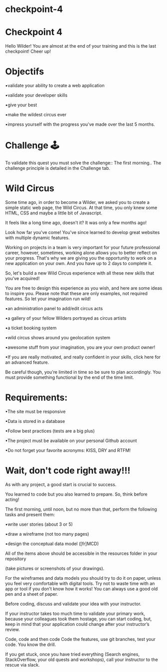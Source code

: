 # checkpoint-4

# Checkpoint 4
Hello Wilder! You are almost at the end of your training and this is the last checkpoint! Cheer up!

# Objectifs

•validate your ability to create a web application

•validate your developer skills

•give your best

•make the wildest circus ever

•impress yourself with the progress you've made over the last 5 months.

# Challenge ️🕹️
To validate this quest you must solve the challenge:: The first morning.. The challenge principle is detailed in the Challenge tab.

# Wild Circus
Some time ago, in order to become a Wilder, we asked you to create a simple static web page, the Wild Circus. At that time, you only knew some HTML, CSS and maybe a little bit of Javascript.




It feels like a long time ago, doesn't it? It was only a few months ago!

Look how far you've come! You've since learned to develop great websites with multiple dynamic features.

Working on projects in a team is very important for your future professional career, however, sometimes, working alone allows you to better reflect on your progress. That's why we are giving you the opportunity to work on a new application on your own. And you have up to 2 days to complete it.

So, let's build a new Wild Circus experience with all these new skills that you’ve acquired!

You are free to design this experience as you wish, and here are some ideas to inspire you. Please note that these are only examples, not required features. So let your imagination run wild!

•an administration panel to add/edit circus acts

•a gallery of your fellow Wilders portrayed as circus artists

•a ticket booking system

•wild circus shows around you geolocation system

•awesome stuff from your imagination, you are your own product owner!

•If you are really motivated, and really confident in your skills, click here for an advanced feature.




Be careful though, you're limited in time so be sure to plan accordingly. You must provide something functional by the end of the time limit.

# Requirements:

•The site must be responsive

•Data is stored in a database

•Follow best practices (tests are a big plus)

•The project must be available on your personal Github account

•Do not forget your favorite acronyms: KISS, DRY and RTFM!

# Wait, don't code right away!!!
As with any project, a good start is crucial to success.

You learned to code but you also learned to prepare. So, think before acting!

The first morning, until noon, but no more than that, perform the following tasks and present them:

•write user stories (about 3 or 5)

•draw a wireframe (not too many pages)

•design the conceptual data model ([fr]MCD)


All of the items above should be accessible in the resources folder in your repository

(take pictures or screenshots of your drawings).

For the wireframes and data models you should try to do it on paper, unless you feel very comfortable with digital tools. Try not to waste time with an app or tool if you don’t know how it works! You can always use a good old pen and a sheet of paper.

Before coding, discuss and validate your idea with your instructor.

If your instructor takes too much time to validate your primary work, because your colleagues took them hostage, you can start coding, but, keep in mind that your application could change after your instructor’s review.

Code, code and then code
Code the features, use git branches, test your code. You know the drill.

If you get stuck, once you have tried everything (Search engines, StackOverflow, your old quests and workshops), call your instructor to the rescue via slack.

